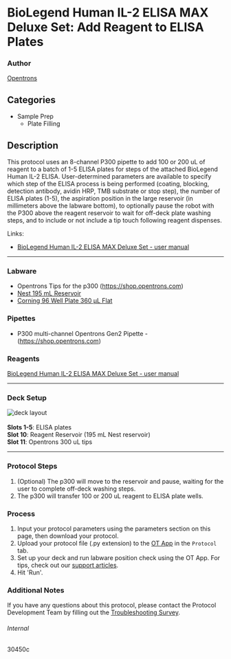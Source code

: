 # BioLegend Human IL-2 ELISA MAX Deluxe Set: Add Reagent to ELISA Plates

### Author
[Opentrons](https://opentrons.com/)


## Categories
* Sample Prep
	* Plate Filling

## Description

This protocol uses an 8-channel P300 pipette to add 100 or 200 uL of reagent to a batch of 1-5 ELISA plates for steps of the attached BioLegend Human IL-2 ELISA. User-determined parameters are available to specify which step of the ELISA process is being performed (coating, blocking, detection antibody, avidin HRP, TMB substrate or stop step), the number of ELISA plates (1-5), the aspiration position in the large reservoir (in millimeters above the labware bottom), to optionally pause the robot with the P300 above the reagent reservoir to wait for off-deck plate washing steps, and to include or not include a tip touch following reagent dispenses.

Links:
* [BioLegend Human IL-2 ELISA MAX Deluxe Set - user manual](https://opentrons-protocol-library-website.s3.amazonaws.com/custom-README-images/30450c/431804_R7_Human_IL-2_Deluxe+1.pdf)


---



### Labware
* Opentrons Tips for the p300 (https://shop.opentrons.com)
* [Nest 195 mL Reservoir](https://labware.opentrons.com/nest_1_reservoir_195ml?category=reservoir)
* [Corning 96 Well Plate 360 µL Flat](https://labware.opentrons.com/corning_96_wellplate_360ul_flat?category=wellPlate)



### Pipettes
* P300 multi-channel Opentrons Gen2 Pipette - (https://shop.opentrons.com)

### Reagents
[BioLegend Human IL-2 ELISA MAX Deluxe Set - user manual](https://opentrons-protocol-library-website.s3.amazonaws.com/custom-README-images/30450c/431804_R7_Human_IL-2_Deluxe+1.pdf)

---

### Deck Setup
![deck layout](https://opentrons-protocol-library-website.s3.amazonaws.com/custom-README-images/30450c/screenshot-deck.png)
</br>
</br>
**Slots 1-5**: ELISA plates </br>
**Slot 10**: Reagent Reservoir (195 mL Nest reservoir) </br>
**Slot 11**: Opentrons 300 uL tips </br>


---

### Protocol Steps
1. (Optional) The p300 will move to the reservoir and pause, waiting for the user to complete off-deck washing steps.
2. The p300 will transfer 100 or 200 uL reagent to ELISA plate wells.

### Process
1. Input your protocol parameters using the parameters section on this page, then download your protocol.
2. Upload your protocol file (.py extension) to the [OT App](https://opentrons.com/ot-app) in the `Protocol` tab.
3. Set up your deck and run labware position check using the OT App. For tips, check out our [support articles](https://support.opentrons.com/en/collections/1559720-guide-for-getting-started-with-the-ot-2).
4. Hit 'Run'.

### Additional Notes
If you have any questions about this protocol, please contact the Protocol Development Team by filling out the [Troubleshooting Survey](https://protocol-troubleshooting.paperform.co/).

###### Internal
30450c
